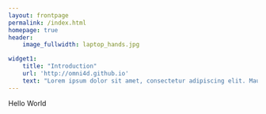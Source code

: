 ```yaml
---
layout: frontpage
permalink: /index.html
homepage: true
header:
    image_fullwidth: laptop_hands.jpg

widget1:
    title: "Introduction"
    url: 'http://omni4d.github.io'
    text: "Lorem ipsum dolor sit amet, consectetur adipiscing elit. Mauris hendrerit purus dui, a fermentum magna accumsan sed. Quisque sit amet mi sed dui aliquet iaculis. Proin mollis risus nisl."
---
```


Hello World